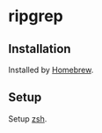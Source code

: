 # ripgrep

## Installation

Installed by [Homebrew](../homebrew/README.md).

## Setup

Setup [zsh](../zsh/README.md).
